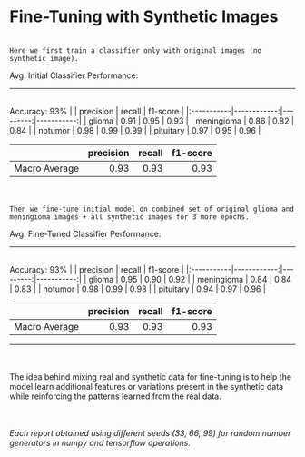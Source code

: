 # Fine-Tuning with Synthetic Images
\
`Here we first train a classifier only with original images (no synthetic image).`

Avg. Initial Classifier Performance:

---
\
Accuracy: 93%
|            |   precision |   recall |   f1-score |
|:-----------|------------:|---------:|-----------:|
| glioma     |        0.91 |     0.95 |       0.93 |
| meningioma |        0.86 |     0.82 |       0.84 |
| notumor    |        0.98 |     0.99 |       0.99 |
| pituitary  |        0.97 |     0.95 |       0.96 |


|               |  precision |  recall |  f1-score |
|:--------------|-----------:|--------:|----------:|
| Macro Average |       0.93 |    0.93 |      0.93 |

\
\
`Then we fine-tune initial model on combined set of original glioma and meningioma images + all synthetic images for 3 more epochs. `

Avg. Fine-Tuned Classifier Performance:

-----
\
Accuracy: 93%
|            |   precision |   recall |   f1-score |
|:-----------|------------:|---------:|-----------:|
| glioma     |        0.95 |     0.90 |       0.92 |
| meningioma |        0.84 |     0.84 |       0.83 |
| notumor    |        0.98 |     0.99 |       0.98 |
| pituitary  |        0.94 |     0.97 |       0.96 |


|               |  precision |  recall |  f1-score |
|:--------------|-----------:|--------:|----------:|
| Macro Average |       0.93 |    0.93 |      0.93 |
---
\
\
The idea behind mixing real and synthetic data for fine-tuning is to help the model learn additional features or variations present in the synthetic data while reinforcing the patterns learned from the real data. 

\
\
*Each report obtained using different seeds (33, 66, 99) for random number generators in numpy and tensorflow operations.*